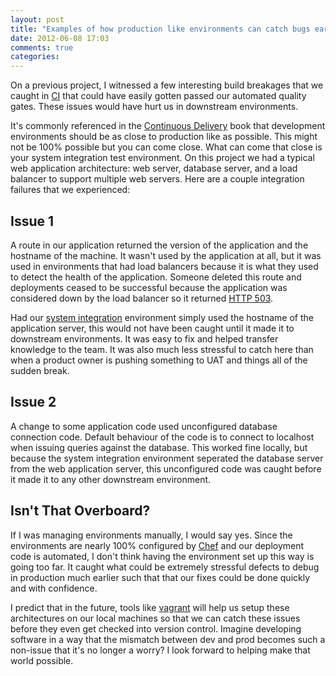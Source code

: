 ```yaml
---
layout: post
title: "Examples of how production like environments can catch bugs early"
date: 2012-06-08 17:03
comments: true
categories:
---
```

On a previous project, I witnessed a few interesting build breakages that we caught in [CI](http://wikipedia.org/Continuous_Integration)
that could have easily gotten passed our automated quality gates. These issues would have hurt us in downstream
environments.

It's commonly referenced in the [Continuous Delivery](http://continuousdelivery.com/) book that development
environments should be as close to production like as possible. This might not
be 100% possible but you can come close. What can come that close is your
system integration test environment. On this project we had a typical
web application architecture: web server, database server, and a load balancer
to support multiple web servers. Here are a couple integration failures that we experienced:

## Issue 1

A route in our application returned the version of the application and the
hostname of the machine. It wasn't used by the application at all, but it was
used in environments that had load balancers because it is what they used to
detect the health of the application. Someone deleted this route and
deployments ceased to be successful because the application was considered
down by the load balancer so it returned [HTTP 503](http://www.w3.org/Protocols/rfc2616/rfc2616-sec10.html).

Had our [system integration](http://en.wikipedia.org/wiki/System_integration_testing) environment simply used the hostname of the
application server, this would not have been caught until it made it to
downstream environments. It was easy to fix and helped transfer knowledge to
the team. It was also much less stressful to catch here than when a product
owner is pushing something to UAT and things all of the sudden break.

## Issue 2

A change to some application code used unconfigured database connection
code. Default behaviour of the code is to connect to localhost when issuing
queries against the database. This worked fine locally, but because the
system integration environment seperated the database server from the web
application server, this unconfigured code was caught before it made it to
any other downstream environment.

## Isn't That Overboard?

If I was managing environments manually, I would say yes. Since the environments
are nearly 100% configured by [Chef](http://opscode.com/chef) and our deployment code is automated, I don't think
having the environment set up this way is going too far. It caught what could be
extremely stressful defects to debug in production much earlier such that that our fixes
could be done quickly and with confidence.

I predict that in the future, tools like [vagrant](http://vagrantup.com/) will help us setup these
architectures on our local machines so that we can catch these issues before
they even get checked into version control. Imagine developing software in
a way that the mismatch between dev and prod becomes such a non-issue that
it's no longer a worry? I look forward to helping make that world possible.
